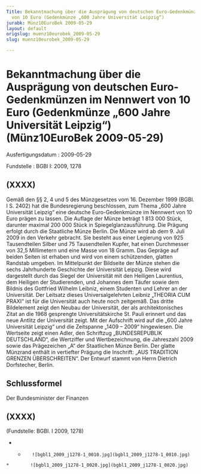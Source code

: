 ```yaml
---
Title: Bekanntmachung über die Ausprägung von deutschen Euro-Gedenkmünzen im Nennwert
  von 10 Euro (Gedenkmünze „600 Jahre Universität Leipzig“)
jurabk: Münz10EuroBek 2009-05-29
layout: default
origslug: muenz10eurobek_2009-05-29
slug: muenz10eurobek_2009-05-29

---
```


# Bekanntmachung über die Ausprägung von deutschen Euro-Gedenkmünzen im Nennwert von 10 Euro (Gedenkmünze „600 Jahre Universität Leipzig“) (Münz10EuroBek 2009-05-29)

Ausfertigungsdatum
:   2009-05-29

Fundstelle
:   BGBl I: 2009, 1278


## (XXXX)

Gemäß den §§ 2, 4 und 5 des Münzgesetzes vom 16. Dezember 1999 (BGBl.
I S. 2402) hat die Bundesregierung beschlossen, zum Thema „600 Jahre
Universität Leipzig“ eine deutsche Euro-Gedenkmünze im Nennwert von 10
Euro prägen zu lassen. Die Auflage der Münze beträgt 1 813 000 Stück,
darunter maximal 200 000 Stück in Spiegelglanzausführung. Die Prägung
erfolgt durch die Staatliche Münze Berlin.
Die Münze wird ab dem 9. Juli 2009 in den Verkehr gebracht. Sie
besteht aus einer Legierung von 925 Tausendteilen Silber und 75
Tausendteilen Kupfer, hat einen Durchmesser von 32,5 Millimetern und
eine Masse von 18 Gramm. Das Gepräge auf beiden Seiten ist erhaben und
wird von einem schützenden, glatten Randstab umgeben.
Im Mittelpunkt der Bildseite der Münze stehen die sechs Jahrhunderte
Geschichte der Universität Leipzig. Diese wird dargestellt durch das
Siegel der Universität mit den Heiligen Laurentius, dem Heiligen der
Studierenden, und Johannes dem Täufer sowie dem Bildnis des Gottfried
Wilhelm Leibniz, einem Studenten und Lehrer an der Universität. Der
Leitsatz dieses Universalgelehrten Leibniz „THEORIA CUM PRAXI“ ist für
die Universität auch heute noch zeitgemäß. Das dritte Bildelement
zeigt den Neubau der Universität, der als architektonisches Zitat an
die 1968 gesprengte Universitätskirche St. Pauli erinnert und das neue
Antlitz der Universität zeigt. Mit der Aufschrift wird auf die „600
Jahre Universität Leipzig“ und die Zeitspanne „1409 – 2009“
hingewiesen.
Die Wertseite zeigt einen Adler, den Schriftzug „BUNDESREPUBLIK
DEUTSCHLAND“, die Wertziffer und Wertbezeichnung, die Jahreszahl 2009
sowie das Prägezeichen „A“ der Staatlichen Münze Berlin.
Der glatte Münzrand enthält in vertiefter Prägung die Inschrift:
„AUS TRADITION GRENZEN ÜBERSCHREITEN“.
Der Entwurf stammt von Herrn Dietrich Dorfstecher, Berlin.


## Schlussformel

Der Bundesminister der Finanzen


## (XXXX)

(Fundstelle: BGBl. I 2009, 1278)

*    *        ![bgbl1_2009_j1278-1_0010.jpg](bgbl1_2009_j1278-1_0010.jpg)
    *        ![bgbl1_2009_j1278-1_0020.jpg](bgbl1_2009_j1278-1_0020.jpg)


